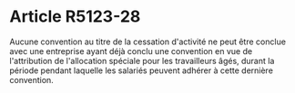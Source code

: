 # Article R5123-28

  
Aucune convention au titre de la cessation d'activité ne peut être conclue avec une entreprise ayant déjà conclu une convention en vue de l'attribution de l'allocation spéciale pour les travailleurs âgés, durant la période pendant laquelle les salariés peuvent adhérer à cette dernière convention.